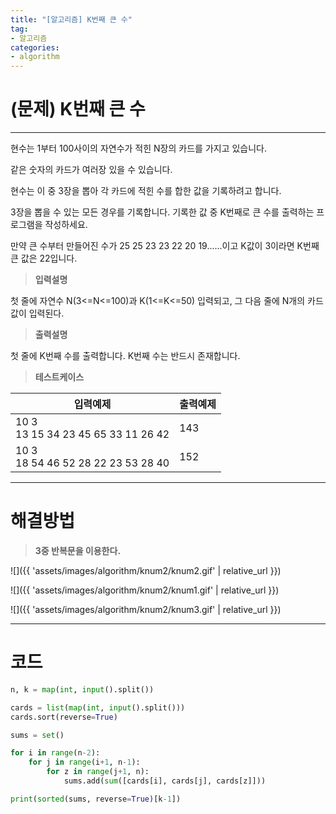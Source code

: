 ```yaml
---
title: "[알고리즘] K번째 큰 수"
tag:
- 알고리즘
categories:
- algorithm
---
```


# (문제) K번째 큰 수
---

현수는 1부터 100사이의 자연수가 적힌 N장의 카드를 가지고 있습니다.

같은 숫자의 카드가 여러장 있을 수 있습니다.

현수는 이 중 3장을 뽑아 각 카드에 적힌 수를 합한 값을 기록하려고 합니다.

3장을 뽑을 수 있는 모든 경우를 기록합니다. 기록한 값 중 K번째로 큰 수를 출력하는 프로그램을 작성하세요.

만약 큰 수부터 만들어진 수가 25 25 23 23 22 20 19......이고 K값이 3이라면 K번째 큰 값은 22입니다.


> **입력설명**

첫 줄에 자연수 N(3<=N<=100)과 K(1<=K<=50) 입력되고, 그 다음 줄에 N개의 카드값이 입력된다.

> **출력설명**

첫 줄에 K번째 수를 출력합니다. K번째 수는 반드시 존재합니다.


> **테스트케이스**
 

| 입력예제 | 출력예제 |
| -------- | -------- | 
| 10 3<br>13 15 34 23 45 65 33 11 26 42 | 143 | 
| 10 3<br>18 54 46 52 28 22 23 53 28 40  | 152 | 

---
# 해결방법

> **3중 반복문을 이용한다.**

![]({{ 'assets/images/algorithm/knum2/knum2.gif' | relative_url }})

![]({{ 'assets/images/algorithm/knum2/knum1.gif' | relative_url }})

![]({{ 'assets/images/algorithm/knum2/knum3.gif' | relative_url }})

---
# 코드
```python
n, k = map(int, input().split())

cards = list(map(int, input().split()))
cards.sort(reverse=True)

sums = set()

for i in range(n-2):
    for j in range(i+1, n-1):
        for z in range(j+1, n):
            sums.add(sum([cards[i], cards[j], cards[z]]))

print(sorted(sums, reverse=True)[k-1])
```
